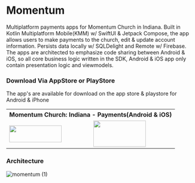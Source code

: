 # Momentum
Multiplatform payments apps for Momentum Church in Indiana. Built in Kotlin Multiplatform Mobile(KMM) w/ SwiftUI & Jetpack Compose, the app allows users to make payments to the church, edit & update account information. Persists data locally w/ SQLDelight and Remote w/ Firebase. The apps are architected to emphasize code sharing between Android & iOS, so all core business logic written in the SDK, Android & iOS app only contain presentation logic and viewmodels.

### Download Via AppStore or PlayStore
The app's are available for download on the app store & playstore for Android & iPhone
<table>
  <tr>
    <th colspan="2"> <b>Momentum Church: Indiana - Payments(Android & iOS)</b> </th>
    
  </tr>
  <tr>   
     <td> <a href="https://apps.apple.com/us/app/momentum-church-indiana/id1637040037"  target="_blank" rel="noopener noreferrer"><img src="https://user-images.githubusercontent.com/49708426/137259580-5fbacaac-7fd3-4946-9412-7f1447e19075.png" width=140 height=45></a></td>
    <td><a href="https://play.google.com/store/apps/details?id=com.mwaibanda.momentum.android"  target="_blank" rel="noopener noreferrer"><img src="https://user-images.githubusercontent.com/49708426/152633576-d28488c9-68e1-4d5e-9922-b502e74d5c00.png"  width=140 height=70></a></td>
  </tr>
</table>

### Architecture
![momentum (1)](https://user-images.githubusercontent.com/49708426/184585202-e3535ffb-5497-4d9f-9e48-7948175f1e23.png)


